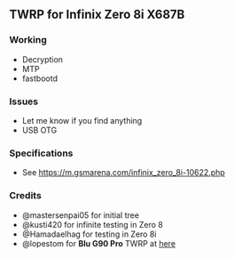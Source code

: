 ## TWRP for Infinix Zero 8i X687B

### Working
- Decryption
- MTP
- fastbootd

### Issues
- Let me know if you find anything
- USB OTG

### Specifications
- See https://m.gsmarena.com/infinix_zero_8i-10622.php

### Credits
- @mastersenpai05 for initial tree
- @kusti420 for infinite testing in Zero 8
- @Hamadaelhag for testing in Zero 8i
- @lopestom for **Blu G90 Pro** TWRP at [here](https://github.com/lopestom/device_TWRP-PBRP_BLU_G0370WW)
